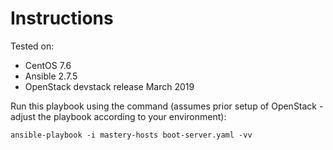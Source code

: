 # Instructions

Tested on:
- CentOS 7.6
- Ansible 2.7.5
- OpenStack devstack release March 2019

Run this playbook using the command (assumes prior setup of OpenStack - adjust the playbook according to your environment):

    ansible-playbook -i mastery-hosts boot-server.yaml -vv

